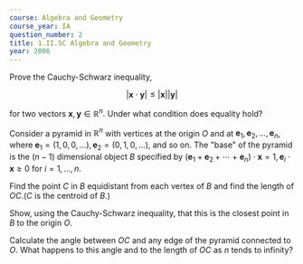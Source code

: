 ```yaml
---
course: Algebra and Geometry
course_year: IA
question_number: 2
title: 1.II.5C Algebra and Geometry
year: 2006
---
```



Prove the Cauchy-Schwarz inequality,

$$|\mathbf{x} \cdot \mathbf{y}| \leqslant|\mathbf{x}||\mathbf{y}|$$

for two vectors $\mathbf{x}, \mathbf{y} \in \mathbb{R}^{n}$. Under what condition does equality hold?

Consider a pyramid in $\mathbb{R}^{n}$ with vertices at the origin $O$ and at $\mathbf{e}_{1}, \mathbf{e}_{2}, \ldots, \mathbf{e}_{n}$, where $\mathbf{e}_{1}=(1,0,0, \ldots), \mathbf{e}_{2}=(0,1,0, \ldots)$, and so on. The "base" of the pyramid is the $(n-1)$ dimensional object $B$ specified by $\left(\mathbf{e}_{1}+\mathbf{e}_{2}+\cdots+\mathbf{e}_{n}\right) \cdot \mathbf{x}=1, \mathbf{e}_{i} \cdot \mathbf{x} \geqslant 0$ for $i=1, \ldots, n$.

Find the point $C$ in $B$ equidistant from each vertex of $B$ and find the length of $O C .(C$ is the centroid of $B$.)

Show, using the Cauchy-Schwarz inequality, that this is the closest point in $B$ to the origin $O$.

Calculate the angle between $O C$ and any edge of the pyramid connected to $O$. What happens to this angle and to the length of $O C$ as $n$ tends to infinity?